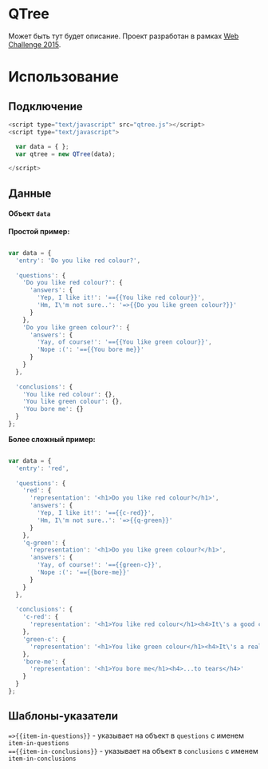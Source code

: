 # QTree

Может быть тут будет описание. Проект разработан в рамках [Web Challenge 2015](http://uawebchallenge.com/).


# Использование

## Подключение
```javascript
<script type="text/javascript" src="qtree.js"></script>
<script type="text/javascript">

  var data = { };
  var qtree = new QTree(data);

</script>
```

## Данные

#### Объект ```data```
**Простой пример:**
```javascript

var data = {
  'entry': 'Do you like red colour?',
  
  'questions': {
    'Do you like red colour?': {
      'answers': {
        'Yep, I like it!': '=={{You like red colour}}',
        'Hm, I\'m not sure..': '=>{{Do you like green colour?}}'
      }
    },
    'Do you like green colour?': {
      'answers': { 
        'Yay, of course!': '=={{You like green colour}}',
        'Nope :(': '=={{You bore me}}'
      }
    }
  },
  
  'conclusions': {
    'You like red colour': {},
    'You like green colour': {},
    'You bore me': {}
  }
};

```

**Более сложный пример:**
```javascript

var data = {
  'entry': 'red',
  
  'questions': {
    'red': {
      'representation': '<h1>Do you like red colour?</h1>',
      'answers': {
        'Yep, I like it!': '=={{c-red}}',
        'Hm, I\'m not sure..': '=>{{q-green}}'
      }
    },
    'q-green': {
      'representation': '<h1>Do you like green colour?</h1>',
      'answers': { 
        'Yay, of course!': '=={{green-c}}',
        'Nope :(': '=={{bore-me}}'
      }
    }
  },
  
  'conclusions': {
    'c-red': {
      'representation': '<h1>You like red colour</h1><h4>It\'s a good choice!</h4>'
    },
    'green-c': {
      'representation': '<h1>You like green colour</h1><h4>It\'s a really good choice!</h4>'
    },
    'bore-me': {
      'representation': '<h1>You bore me</h1><h4>...to tears</h4>'
    }
  }
};

```

## Шаблоны-указатели
```=>{{item-in-questions}}``` - указывает на объект в ```questions``` c именем ```item-in-questions```<br/>
```=={{item-in-conclusions}}``` - указывает на объект в ```conclusions``` c именем ```item-in-conclusions```
